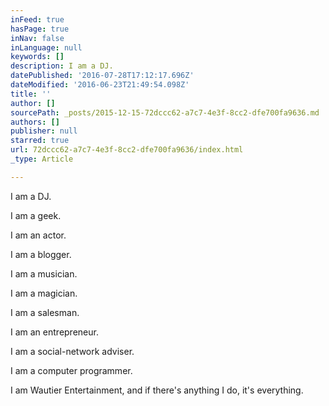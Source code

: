```yaml
---
inFeed: true
hasPage: true
inNav: false
inLanguage: null
keywords: []
description: I am a DJ.
datePublished: '2016-07-28T17:12:17.696Z'
dateModified: '2016-06-23T21:49:54.098Z'
title: ''
author: []
sourcePath: _posts/2015-12-15-72dccc62-a7c7-4e3f-8cc2-dfe700fa9636.md
authors: []
publisher: null
starred: true
url: 72dccc62-a7c7-4e3f-8cc2-dfe700fa9636/index.html
_type: Article

---
```

I am a DJ.

I am a geek.

I am an actor.

I am a blogger.

I am a musician.

I am a magician.

I am a salesman.

I am an entrepreneur.

I am a social-network adviser.

I am a computer programmer.

I am Wautier Entertainment, and if there's anything I do, it's everything.